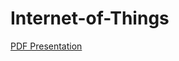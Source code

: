 # Internet-of-Things

[PDF Presentation](https://github.com/GeekyCamp/geeky-camp-5/blob/master/05-internet-of-things/internet-of-things.pdf)




